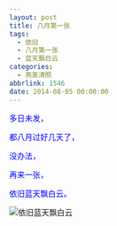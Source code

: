 ```yaml
---
layout: post
title: 八月第一张
tags:
  - 依旧
  - 八月第一张
  - 蓝天飘白云
categories:
  - 燕美清照
abbrlink: 1546
date: 2014-08-05 00:00:00
---
```


<!-- build time:Sat Jun 23 2018 12:05:15 GMT+0800 (中国标准时间) -->

<span style="color:#00f">多日未发，</span>

<span style="color:#00f">都八月过好几天了，</span>

<span style="color:#00f">没办法，</span>

<span style="color:#00f">再来一张，</span>

<span style="color:#00f">依旧蓝天飘白云。</span>

![依旧蓝天飘白云](http://ww4.sinaimg.cn/large/4eed32f2jw1ej1gji5k35j21kw0w0gvu.jpg "依旧蓝天飘白云")
<!-- rebuild by neat -->